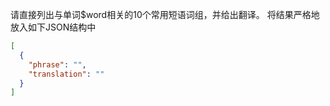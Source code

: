 请直接列出与单词$word相关的10个常用短语词组，并给出翻译。
将结果严格地放入如下JSON结构中

```json
[
  {
    "phrase": "",
    "translation": ""
  }
]
```